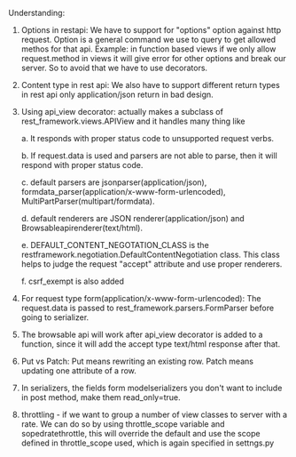 Understanding: 
1) Options in restapi:
    We have to support for "options" option against http request.
    Option is a general command we use to query to get allowed methos for that api.
    Example: in function based views if we only allow request.method in views it will give error for other options and break our server.
    So to avoid that we have to use decorators.
2) Content type in rest api:
    We also have to support different return types in rest api only application/json return in bad design.

3) Using api_view decorator:
    actually makes a subclass of rest_framework.views.APIView and it handles many thing like
    
    a. It responds with proper status code to unsupported request verbs.
    
    b. If request.data is used and parsers are not able to parse, then it will respond with proper status code.
    
    c. default parsers are jsonparser(application/json), formdata_parser(application/x-www-form-urlencoded), MultiPartParser(multipart/formdata).
    
    d. default renderers are JSON renderer(application/json) and Browsableapirenderer(text/html).
    
    e. DEFAULT_CONTENT_NEGOTATION_CLASS is the restframework.negotiation.DefaultContentNegotiation class.
    This class helps to judge the request "accept" attribute and use proper renderers.
    
    f. csrf_exempt is also added
    
4) For request type form(application/x-www-form-urlencoded):
    The request.data is passed to rest_framework.parsers.FormParser before going to serializer.
    
5) The browsable api will work after api_view decorator is added to a function, since it will
    add the accept type text/html response after that.
    
6) Put vs Patch: Put means rewriting an existing row. Patch means updating one attribute of a row.
7) In serializers, the fields form modelserializers you don't want to include in post method, make them read_only=true.
8) throttling - if we want to group a number of view classes to server with a rate. We can do so by using throttle_scope 
variable and sopedratethrottle, this will override the default and use the scope defined in throttle_scope
used, which is again specified in settngs.py